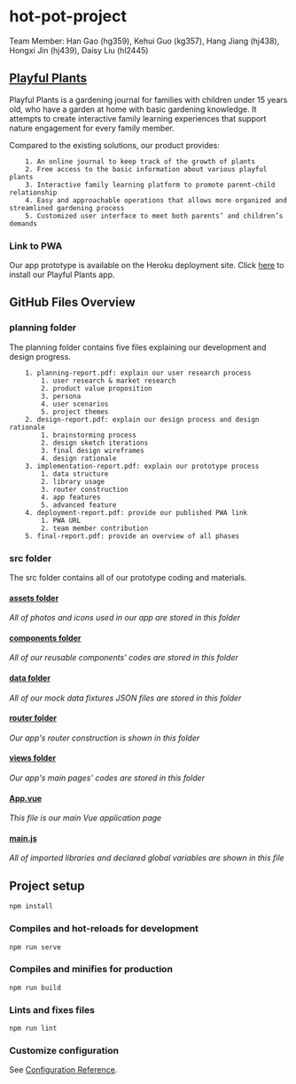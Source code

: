 # hot-pot-project
Team Member: Han Gao (hg359), Kehui Guo (kg357), Hang Jiang (hj438), Hongxi Jin (hj439), Daisy Liu (hl2445)

## [Playful Plants](https://playful-plant.herokuapp.com/)
Playful Plants is a gardening journal for families with children under 15 years old, who have  a garden at home with basic gardening knowledge. It attempts to create interactive family learning experiences that support nature engagement for every family member.

Compared to the existing solutions, our product provides:
```
    1. An online journal to keep track of the growth of plants
    2. Free access to the basic information about various playful plants
    3. Interactive family learning platform to promote parent-child relationship
    4. Easy and approachable operations that allows more organized and streamlined gardening process
    5. Customized user interface to meet both parents’ and children’s demands
```

### Link to PWA
Our app prototype is available on the Heroku deployment site.
Click [here](https://playful-plant.herokuapp.com/) to install our Playful Plants app.

## GitHub Files Overview
### planning folder
The planning folder contains five files explaining our development and design progress.
```
    1. planning-report.pdf: explain our user research process
        1. user research & market research
        2. product value proposition
        3. persona
        4. user scenarios
        5. project themes
    2. design-report.pdf: explain our design process and design rationale
        1. brainstorming process
        2. design sketch iterations
        3. final design wireframes
        4. design rationale
    3. implementation-report.pdf: explain our prototype process
        1. data structure
        2. library usage
        3. router construction
        4. app features
        5. advanced feature
    4. deployment-report.pdf: provide our published PWA link
        1. PWA URL
        2. team member contribution
    5. final-report.pdf: provide an overview of all phases
```

### src folder
The src folder contains all of our prototype coding and materials.

#### [assets folder](https://github.com/hg9975/playful-plants/tree/main/src/assets)
*All of photos and icons used in our app are stored in this folder*

#### [components folder](https://github.com/hg9975/playful-plants/tree/main/src/components)
*All of our reusable components' codes are stored in this folder*


#### [data folder](https://github.com/hg9975/playful-plants/tree/main/src/data)
*All of our mock data fixtures JSON files are stored in this folder*


#### [router folder](https://github.com/hg9975/playful-plants/tree/main/src/router)
*Our app's router construction is shown in this folder*

#### [views folder](https://github.com/hg9975/playful-plants/tree/main/src/views)
*Our app's main pages' codes are stored in this folder*

#### [App.vue](https://github.com/hg9975/playful-plants/blob/main/src/App.vue)
*This file is our main Vue application page*

#### [main.js](https://github.com/hg9975/playful-plants/blob/main/src/main.js)
*All of imported libraries and declared global variables are shown in this file*



## Project setup
```
npm install
```

### Compiles and hot-reloads for development
```
npm run serve
```

### Compiles and minifies for production
```
npm run build
```

### Lints and fixes files
```
npm run lint
```

### Customize configuration
See [Configuration Reference](https://cli.vuejs.org/config/).
